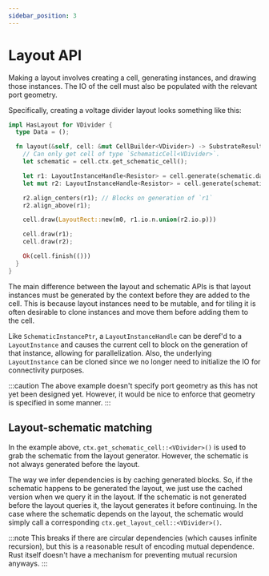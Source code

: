 ```yaml
---
sidebar_position: 3
---
```


# Layout API

Making a layout involves creating a cell, generating instances, and drawing those instances.
The IO of the cell must also be populated with the relevant port geometry.

Specifically, creating a voltage divider layout looks something like this:

```rust
impl HasLayout for VDivider {
  type Data = ();

  fn layout(&self, cell: &mut CellBuilder<VDivider>) -> SubstrateResult<Self::Data> {
    // Can only get cell of type `SchematicCell<VDivider>`.
    let schematic = cell.ctx.get_schematic_cell(); 

    let r1: LayoutInstanceHandle<Resistor> = cell.generate(schematic.data.r1.block.clone());
    let mut r2: LayoutInstanceHandle<Resistor> = cell.generate(schematic.data.r2.block.clone());

    r2.align_centers(r1); // Blocks on generation of `r1`
    r2.align_above(r1);

    cell.draw(LayoutRect::new(m0, r1.io.n.union(r2.io.p)))

    cell.draw(r1);
    cell.draw(r2);

    Ok(cell.finish(()))
  }
}
```

The main difference between the layout and schematic APIs is that layout 
instances must be generated by the context before they are added to the cell. This is because 
layout instances need to be mutable, and for tiling it is often desirable to clone instances 
and move them before adding them to the cell.

Like `SchematicInstancePtr`, a `LayoutInstanceHandle` can be deref'd to a `LayoutInstance` and causes the current cell to block on the generation of that instance, allowing for parallelization. Also, the underlying `LayoutInstance` can be cloned since we no longer need to initialize the IO for connectivity purposes.

:::caution
The above example doesn't specify port geometry as this has not yet been designed yet. However, it would be nice
to enforce that geometry is specified in some manner.
:::

## Layout-schematic matching

In the example above, `ctx.get_schematic_cell::<VDivider>()` is used to grab the schematic from the layout generator. However, the schematic is not always generated before the layout.

The way we infer dependencies is by caching generated blocks. So, if the schematic happens 
to be generated the layout, we just use the cached version when we query it in the layout. 
If the schematic is not generated before the layout queries it, the layout generates it 
before continuing. In the case where the schematic depends on the layout, the 
schematic would simply call a corresponding `ctx.get_layout_cell::<VDivider>()`.

:::note
This breaks if there are circular dependencies (which causes infinite recursion), but this is a reasonable result
of encoding mutual dependence. Rust itself doesn't have a mechanism for preventing mutual recursion anyways.
:::
